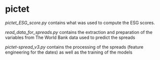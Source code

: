 # pictet


*pictet_ESG_score.py* contains what was used to compute the ESG scores. 

*read_data_for_spreads.py* contains the extraction and preparation of the variables from The World Bank data used to predict the spreads 

*pictet-spread_v3.py* contains the processing of the spreads (feature engineering for the dates) as well as the training of the models 
